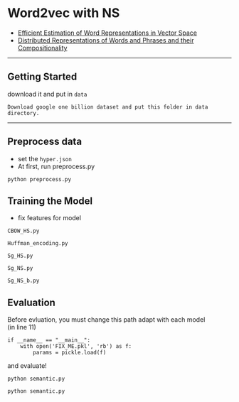 # Word2vec with NS
- [Efficient Estimation of Word Representations in
Vector Space](https://arxiv.org/pdf/1301.3781.pdf)     
- [Distributed Representations of Words and Phrases and their Compositionality](https://proceedings.neurips.cc/paper/2013/file/9aa42b31882ec039965f3c4923ce901b-Paper.pdf)    


-----

## Getting Started

download it and put in ```data```

```
Download google one billion dataset and put this folder in data directory.
```

----

## Preprocess data
- set the ```hyper.json```
- At first, run preprocess.py
```
python preprocess.py
```


## Training the Model
- fix features for model    

```
CBOW_HS.py
```

```
Huffman_encoding.py
```

```
Sg_HS.py
```

```
Sg_NS.py
```

```
Sg_NS_b.py
```



## Evaluation
Before evluation, you must change this path adapt with each model   
(in line 11)

```
if __name__ == "__main__":
    with open('FIX_ME.pkl', 'rb') as f:
        params = pickle.load(f)
```

and evaluate!

```
python semantic.py
```
```
python semantic.py
```

